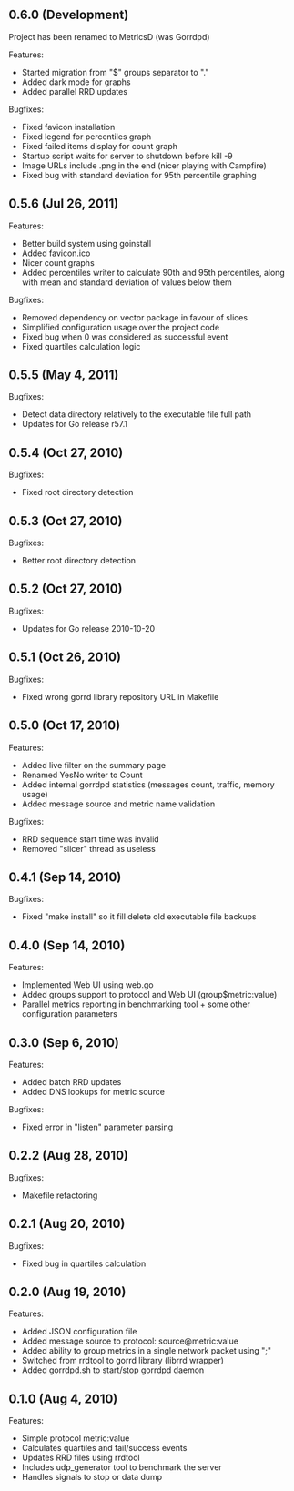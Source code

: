## 0.6.0 (Development)

Project has been renamed to MetricsD (was Gorrdpd)

Features:

  - Started migration from "$" groups separator to "."
  - Added dark mode for graphs
  - Added parallel RRD updates

Bugfixes:

  - Fixed favicon installation
  - Fixed legend for percentiles graph
  - Fixed failed items display for count graph
  - Startup script waits for server to shutdown before kill -9
  - Image URLs include .png in the end (nicer playing with Campfire)
  - Fixed bug with standard deviation for 95th percentile graphing

## 0.5.6 (Jul 26, 2011)

Features:

  - Better build system using goinstall
  - Added favicon.ico
  - Nicer count graphs
  - Added percentiles writer to calculate 90th and 95th percentiles, along with mean and standard deviation of values below them

Bugfixes:

  - Removed dependency on vector package in favour of slices
  - Simplified configuration usage over the project code
  - Fixed bug when 0 was considered as successful event
  - Fixed quartiles calculation logic

## 0.5.5 (May 4, 2011)

Bugfixes:

  - Detect data directory relatively to the executable file full path
  - Updates for Go release r57.1

## 0.5.4 (Oct 27, 2010)

Bugfixes:

  - Fixed root directory detection

## 0.5.3 (Oct 27, 2010)

Bugfixes:

  - Better root directory detection

## 0.5.2 (Oct 27, 2010)

Bugfixes:

  - Updates for Go release 2010-10-20

## 0.5.1 (Oct 26, 2010)

Bugfixes:

  - Fixed wrong gorrd library repository URL in Makefile

## 0.5.0 (Oct 17, 2010)

Features:

  - Added live filter on the summary page
  - Renamed YesNo writer to Count
  - Added internal gorrdpd statistics (messages count, traffic, memory usage)
  - Added message source and metric name validation

Bugfixes:

  - RRD sequence start time was invalid
  - Removed "slicer" thread as useless

## 0.4.1 (Sep 14, 2010)

Bugfixes:

  - Fixed "make install" so it fill delete old executable file backups

## 0.4.0 (Sep 14, 2010)

Features:

  - Implemented Web UI using web.go
  - Added groups support to protocol and Web UI (group$metric:value)
  - Parallel metrics reporting in benchmarking tool + some other configuration parameters

## 0.3.0 (Sep 6, 2010)

Features:

  - Added batch RRD updates
  - Added DNS lookups for metric source

Bugfixes:

  - Fixed error in "listen" parameter parsing

## 0.2.2 (Aug 28, 2010)

Bugfixes:

  - Makefile refactoring

## 0.2.1 (Aug 20, 2010)

Bugfixes:

  - Fixed bug in quartiles calculation

## 0.2.0 (Aug 19, 2010)

Features:

  - Added JSON configuration file
  - Added message source to protocol: source@metric:value
  - Added ability to group metrics in a single network packet using ";"
  - Switched from rrdtool to gorrd library (librrd wrapper)
  - Added gorrdpd.sh to start/stop gorrdpd daemon

## 0.1.0 (Aug 4, 2010)

Features:

  - Simple protocol metric:value
  - Calculates quartiles and fail/success events
  - Updates RRD files using rrdtool
  - Includes udp_generator tool to benchmark the server
  - Handles signals to stop or data dump
